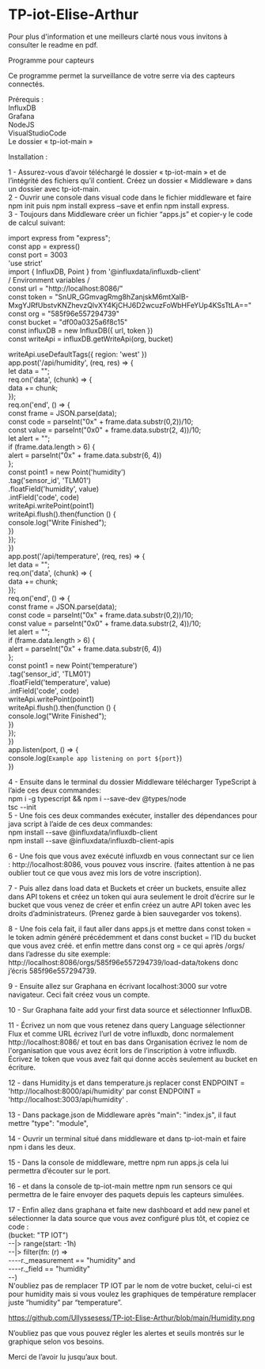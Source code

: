 # TP-iot-Elise-Arthur  

Pour plus d'information et une meilleurs clarté nous vous invitons à consulter le readme en pdf.  

Programme pour capteurs  


Ce programme permet la surveillance de votre serre via des capteurs connectés.  

Prérequis :  
InfluxDB   
Grafana  
NodeJS   
VisualStudioCode   
Le dossier « tp-iot-main »  

Installation :  

1 - Assurez-vous d’avoir téléchargé le dossier « tp-iot-main » et de l’intégrité des fichiers qu’il contient. Créez un dossier « Middleware »  dans un dossier avec tp-iot-main.  
2 - Ouvrir une console dans visual code dans le fichier middleware et faire npm init puis npm install express –save et enfin npm install express.  
3 - Toujours dans Middleware créer un fichier “apps.js” et copier-y le code de calcul suivant:

import express from "express";  
const app = express()  
const port = 3003  
'use strict'  
  import { InfluxDB, Point } from '@influxdata/influxdb-client'  
  / Environment variables /  
  const url = "http://localhost:8086/"  
  const token = "SnUR_GGmvagRmg8hZanjskM6mtXaIB-MxgYJRfUbstvKNZhevzQlvXY4KjCHJ6D2wcuzFoWbHFeYUp4KSsTtLA=="  
  const org = "585f96e557294739"  
  const bucket = "df00a0325a6f8c15"  
  const influxDB = new InfluxDB({ url, token })  
  const writeApi = influxDB.getWriteApi(org, bucket)  
  
  writeApi.useDefaultTags({ region: 'west' })  
app.post('/api/humidity', (req, res) => {  
    let data = "";  
    req.on('data', (chunk) => {  
        data += chunk;  
      });  
      req.on('end', () => {  
          const frame = JSON.parse(data);  
          const code = parseInt("0x" + frame.data.substr(0,2))/10;  
          const value = parseInt("0x0" + frame.data.substr(2, 4))/10;  
          let alert = "";  
          if (frame.data.length > 6) {  
              alert = parseInt("0x" + frame.data.substr(6, 4))  
          };  
          const point1 = new Point('humidity')  
            .tag('sensor_id', 'TLM01')  
            .floatField('humidity', value)  
            .intField('code', code)  
            writeApi.writePoint(point1)  
            writeApi.flush().then(function () {  
                console.log("Write Finished");  
              })  
      });  
})  
app.post('/api/temperature', (req, res) => {  
    let data = "";  
    req.on('data', (chunk) => {  
        data += chunk;  
      });   
      req.on('end', () => {  
          const frame = JSON.parse(data);  
          const code = parseInt("0x" + frame.data.substr(0,2))/10;  
          const value = parseInt("0x0" + frame.data.substr(2, 4))/10;  
          let alert = "";  
          if (frame.data.length > 6) {  
              alert = parseInt("0x" + frame.data.substr(6, 4))  
          };   
          const point1 = new Point('temperature')  
            .tag('sensor_id', 'TLM01')  
            .floatField('temperature', value)  
            .intField('code', code)  
            writeApi.writePoint(point1)  
            writeApi.flush().then(function () {  
                console.log("Write Finished");  
              })  
      });  
  })  
app.listen(port, () => {  
  console.log(`Example app listening on port ${port}`)  
}) 
  
4 - Ensuite dans le terminal du dossier Middleware télécharger TypeScript à l’aide ces deux commandes:  
npm i -g typescript && npm i --save-dev @types/node   
tsc --init  
5 - Une fois ces deux commandes exécuter, installer des dépendances pour java script à l’aide de ces deux commandes:  
npm install --save @influxdata/influxdb-client  
npm install --save @influxdata/influxdb-client-apis  
  
6 - Une fois que vous avez exécuté influxdb en vous connectant sur ce lien : http://localhost:8086, vous pouvez vous inscrire. (faites attention à ne pas oublier tout ce que vous avez mis lors de votre inscription).  
  
7 - Puis allez dans load data et Buckets et créer un buckets, ensuite allez dans API tokens et créez un token qui aura seulement le droit d’écrire sur le bucket que vous venez de créer et enfin créez un autre API token avec les droits d’administrateurs. (Prenez garde à bien sauvegarder vos tokens).  
  
8 - Une fois cela fait, il faut aller dans apps.js et mettre dans const token = le token admin généré précédemment et dans const bucket = l’ID du bucket que vous avez créé. et enfin mettre dans const org = ce qui après /orgs/ dans l’adresse du site exemple: http://localhost:8086/orgs/585f96e557294739/load-data/tokens donc j’écris 585f96e557294739.  

9 - Ensuite allez sur Graphana en écrivant localhost:3000 sur votre navigateur. Ceci fait créez vous un compte.  
 
10 - Sur Graphana faite add your first data source et sélectionner InfluxDB.   

11 - Écrivez un nom que vous retenez dans query Language sélectionner Flux et comme URL écrivez l’url de votre influxdb, donc normalement http://localhost:8086/ et tout en bas dans Organisation écrivez le nom de l'organisation que vous avez écrit lors de l’inscription à votre influxdb. Écrivez le token que vous avez fait qui donne accès seulement au bucket en écriture.  
  
12 - dans Humidity.js et dans temperature.js replacer 
const ENDPOINT = 'http://localhost:8000/api/humidity' par const ENDPOINT = 'http://localhost:3003/api/humidity' .  
    
13 - Dans package.json de Middleware après  "main": "index.js", il faut mettre "type": "module",    
  
14 - Ouvrir un terminal situé dans middleware et dans tp-iot-main et faire npm i dans les deux.  
  
15 - Dans la console de middleware, mettre npm run apps.js cela lui permettra d’écouter sur le port.  
  
16 - et dans la console de tp-iot-main mettre npm run sensors ce qui permettra de le faire envoyer des paquets depuis les capteurs simulées.  
  
17 - Enfin allez dans graphana et faite new dashboard et add new panel et sélectionner la data source que vous avez configuré plus tôt, et copiez ce code :  
(bucket: "TP IOT")  
--|> range(start: -1h)  
--|> filter(fn: (r) =>  
----r._measurement == "humidity" and  
----r._field == "humidity"  
--)   
 N'oubliez pas de remplacer TP IOT par le nom de votre bucket, celui-ci est pour humidity mais si vous voulez les graphiques de température remplacer juste “humidity” par “temperature”.  
  
https://github.com/Ullyssesess/TP-iot-Elise-Arthur/blob/main/Humidity.png  
  
N’oubliez pas que vous pouvez régler les alertes et seuils montrés sur le graphique selon vos besoins.  
  
Merci de l’avoir lu jusqu’aux bout.  
  

